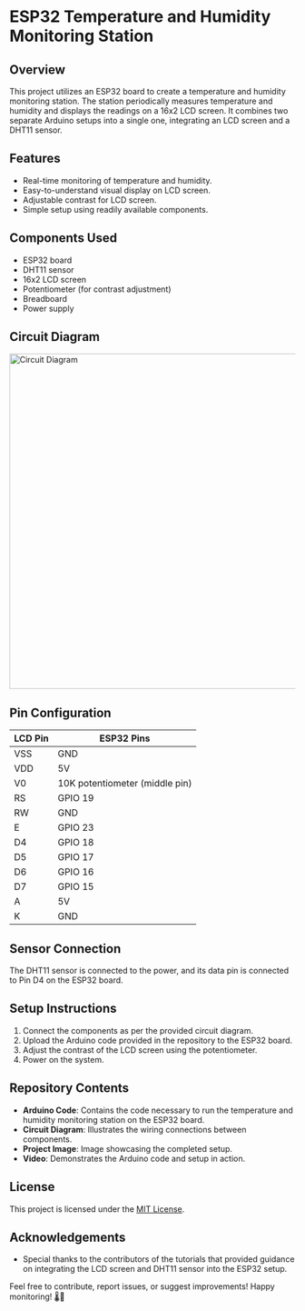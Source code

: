 # ESP32 Temperature and Humidity Monitoring Station



## Overview

This project utilizes an ESP32 board to create a temperature and humidity monitoring station. The station periodically measures temperature and humidity and displays the readings on a 16x2 LCD screen. It combines two separate Arduino setups into a single one, integrating an LCD screen and a DHT11 sensor.

## Features

- Real-time monitoring of temperature and humidity.
- Easy-to-understand visual display on LCD screen.
- Adjustable contrast for LCD screen.
- Simple setup using readily available components.

## Components Used

- ESP32 board
- DHT11 sensor
- 16x2 LCD screen
- Potentiometer (for contrast adjustment)
- Breadboard
- Power supply

## Circuit Diagram

<img width="590" alt="Circuit Diagram" src="https://github.com/Z313PH/IR-Counter/assets/119972119/c63106b1-0878-412a-bd86-22bb353e6a49">

## Pin Configuration

| LCD Pin | ESP32 Pins |
|---------|------------|
| VSS     | GND        |
| VDD     | 5V         |
| V0      | 10K potentiometer (middle pin) |
| RS      | GPIO 19    |
| RW      | GND        |
| E       | GPIO 23    |
| D4      | GPIO 18    |
| D5      | GPIO 17    |
| D6      | GPIO 16    |
| D7      | GPIO 15    |
| A       | 5V         |
| K       | GND        |

## Sensor Connection

The DHT11 sensor is connected to the power, and its data pin is connected to Pin D4 on the ESP32 board.

## Setup Instructions

1. Connect the components as per the provided circuit diagram.
2. Upload the Arduino code provided in the repository to the ESP32 board.
3. Adjust the contrast of the LCD screen using the potentiometer.
4. Power on the system.

## Repository Contents

- **Arduino Code**: Contains the code necessary to run the temperature and humidity monitoring station on the ESP32 board.
- **Circuit Diagram**: Illustrates the wiring connections between components.
- **Project Image**: Image showcasing the completed setup.
- **Video**: Demonstrates the Arduino code and setup in action.

## License

This project is licensed under the [MIT License](LICENSE).

## Acknowledgements

- Special thanks to the contributors of the tutorials that provided guidance on integrating the LCD screen and DHT11 sensor into the ESP32 setup.

Feel free to contribute, report issues, or suggest improvements! Happy monitoring! 🌡️🌿
